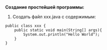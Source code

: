 **Создание простейшей программы:**

1.	Создать файл xxx.java с содержимым:

```
public class xxx {
    public static void main(String[] args){
        System.out.println("Hello World");
    }
}
```
